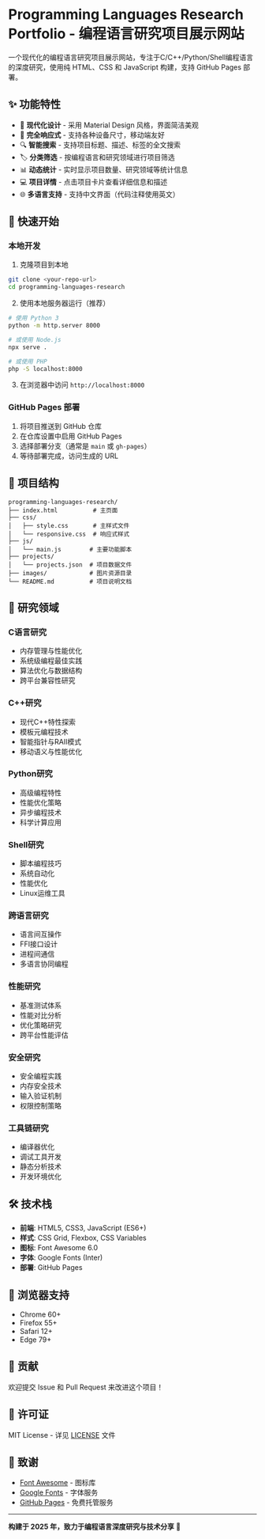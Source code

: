 # Programming Languages Research Portfolio - 编程语言研究项目展示网站

一个现代化的编程语言研究项目展示网站，专注于C/C++/Python/Shell编程语言的深度研究，使用纯 HTML、CSS 和 JavaScript 构建，支持 GitHub Pages 部署。

## ✨ 功能特性

- 🎨 **现代化设计** - 采用 Material Design 风格，界面简洁美观
- 📱 **完全响应式** - 支持各种设备尺寸，移动端友好
- 🔍 **智能搜索** - 支持项目标题、描述、标签的全文搜索
- 🏷️ **分类筛选** - 按编程语言和研究领域进行项目筛选
- 📊 **动态统计** - 实时显示项目数量、研究领域等统计信息
- 💻 **项目详情** - 点击项目卡片查看详细信息和描述
- 🌐 **多语言支持** - 支持中文界面（代码注释使用英文）

## 🚀 快速开始

### 本地开发

1. 克隆项目到本地
```bash
git clone <your-repo-url>
cd programming-languages-research
```

2. 使用本地服务器运行（推荐）
```bash
# 使用 Python 3
python -m http.server 8000

# 或使用 Node.js
npx serve .

# 或使用 PHP
php -S localhost:8000
```

3. 在浏览器中访问 `http://localhost:8000`

### GitHub Pages 部署

1. 将项目推送到 GitHub 仓库
2. 在仓库设置中启用 GitHub Pages
3. 选择部署分支（通常是 `main` 或 `gh-pages`）
4. 等待部署完成，访问生成的 URL

## 📁 项目结构

```
programming-languages-research/
├── index.html          # 主页面
├── css/
│   ├── style.css       # 主样式文件
│   └── responsive.css  # 响应式样式
├── js/
│   └── main.js        # 主要功能脚本
├── projects/
│   └── projects.json  # 项目数据文件
├── images/            # 图片资源目录
└── README.md          # 项目说明文档
```

## 🎯 研究领域

### C语言研究
- 内存管理与性能优化
- 系统级编程最佳实践
- 算法优化与数据结构
- 跨平台兼容性研究

### C++研究
- 现代C++特性探索
- 模板元编程技术
- 智能指针与RAII模式
- 移动语义与性能优化

### Python研究
- 高级编程特性
- 性能优化策略
- 异步编程技术
- 科学计算应用

### Shell研究
- 脚本编程技巧
- 系统自动化
- 性能优化
- Linux运维工具

### 跨语言研究
- 语言间互操作
- FFI接口设计
- 进程间通信
- 多语言协同编程

### 性能研究
- 基准测试体系
- 性能对比分析
- 优化策略研究
- 跨平台性能评估

### 安全研究
- 安全编程实践
- 内存安全技术
- 输入验证机制
- 权限控制策略

### 工具链研究
- 编译器优化
- 调试工具开发
- 静态分析技术
- 开发环境优化

## 🛠️ 技术栈

- **前端**: HTML5, CSS3, JavaScript (ES6+)
- **样式**: CSS Grid, Flexbox, CSS Variables
- **图标**: Font Awesome 6.0
- **字体**: Google Fonts (Inter)
- **部署**: GitHub Pages

## 📱 浏览器支持

- Chrome 60+
- Firefox 55+
- Safari 12+
- Edge 79+

## 🤝 贡献

欢迎提交 Issue 和 Pull Request 来改进这个项目！

## 📄 许可证

MIT License - 详见 [LICENSE](LICENSE) 文件

## 🙏 致谢

- [Font Awesome](https://fontawesome.com/) - 图标库
- [Google Fonts](https://fonts.google.com/) - 字体服务
- [GitHub Pages](https://pages.github.com/) - 免费托管服务

---

**构建于 2025 年，致力于编程语言深度研究与技术分享** 🚀
